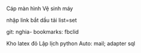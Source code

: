 <!--= HHTQĐ -->

<!--= Tech -->

<!-- Học latex -->

<!-- Tạo Latex mẫu -->

<!--= Mật mã -->

<!--= Kho -->
<!-- canvas -->
<!--  HR -->
<!-- ETL tools -->
<!-- view thông tin sql + log -->

# <!-- Design patern Python oop -->

<!-- ASUS -->

Cáp màn hình
Vệ sinh máy

<!-- Tải nhạc -->

<!-- Auto 123 host -->

<!-- Dịch VN -->

<!-- Tai video -->

nhập link
bắt dầu tải
list=set

<!-- Tn phong -->

<!-- CK_MatMa -->

<!-- git: nghia- -->

git: nghia- bookmarks: fbclid

<!--= Note -->

<!-- Học latex -->

<!--  HR -->

<!-- Giày -->


<!-- !Tóc -->

Kho latex đỏ
Lập lịch python Auto: mail; adapter sql
<!-- bt kho -->
